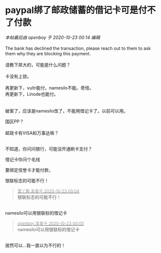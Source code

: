 # paypal绑了邮政储蓄的借记卡可是付不了付款


<i class="pstatus"> 本帖最后由 openboy 于 2020-10-23 00:14 编辑 </i><br />
<br />
The bank has declined the transaction, please reach out to them to ask them why they are blocking this payment.<br />
<br />
请教下屌大的，可能是什么问题？<br />
<br />
卡没有上锁。<br />
<br />
再更新下，vultr能付，namesilo不能。奇怪。<br />
再更新下，Linode也能付。<br />
<br />
<br />
破案了，应该是namesilo改了，不能用借记卡了。以前可以用。

国区PP？<br />
<br />
邮政卡有VISA和万事达嘛？<br />
<br />
<img src="static/image/smiley/default/shocked.gif" smilieid="6" border="0" alt="" /><img src="static/image/smiley/default/shocked.gif" smilieid="6" border="0" alt="" /><img src="static/image/smiley/default/shocked.gif" smilieid="6" border="0" alt="" />

不知道，你问问银行，可能没开通刷卡支付？

借记卡你问个毛线

要绑定信誉卡才能付款，

银联标志的可能不行！

<div class="quote"><blockquote><font size="2"><a href="https://www.hostloc.com/forum.php?mod=redirect&amp;goto=findpost&amp;pid=9338845&amp;ptid=757414" target="_blank"><font color="#999999">雪丫鬟 发表于 2020-10-23 00:04</font></a></font><br />
银联标志的可能不行！</blockquote></div><br />
namesilo可以用银联标的借记卡

<div class="quote"><blockquote><font size="2"><a href="https://www.hostloc.com/forum.php?mod=redirect&amp;goto=findpost&amp;pid=9338850&amp;ptid=757414" target="_blank"><font color="#999999">openboy 发表于 2020-10-23 00:05</font></a></font><br />
namesilo可以用银联标的借记卡</blockquote></div><br />
居然可以…我一直以为不行的！
